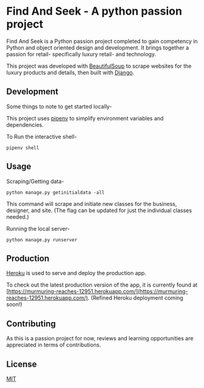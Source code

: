 # Find And Seek - A python passion project

Find And Seek is a Python passion project completed to gain competency in Python and object oriented design and development. It brings together a passion for retail- specifically luxury retail- and technology.

This project was developed with [BeautifulSoup](https://www.crummy.com/software/BeautifulSoup/) to scrape websites for the luxury products and details, then built with [Django](https://docs.djangoproject.com/en/3.1/).

## Development

Some things to note to get started locally-

This project uses [pipenv](https://docs.pipenv.org/) to simplify environment variables and dependencies.

To Run the interactive shell-
```
pipenv shell
```

## Usage

Scraping/Getting data-
```
python manage.py getinitialdata -all
```
This command will scrape and initiate new classes for the business, designer, and site. (The flag can be updated for just the individual classes needed.)


Running the local server-
```
python manage.py runserver
```

## Production

[Heroku](https://devcenter.heroku.com/) is used to serve and deploy the production app.

To check out the latest production version of the app, it is currently found at [https://murmuring-reaches-12951.herokuapp.com/](https://murmuring-reaches-12951.herokuapp.com/). (Refined Heroku deployment coming soon!)


## Contributing
As this is a passion project for now, reviews and learning opportunities are appreciated in terms of contributions.

## License
[MIT](https://choosealicense.com/licenses/mit/)
